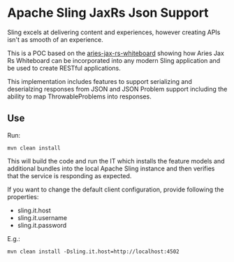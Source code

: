 # Apache Sling JaxRs Json Support

Sling excels at delivering content and experiences, however creating APIs isn't as smooth of an experience.

This is a POC based on the [aries-jax-rs-whiteboard](../aries-jax-rs-whiteboard/) showing how Aries Jax Rs Whiteboard can be incorporated into any modern Sling application and be used to create RESTful applications.

This implementation includes features to support serializing and deserialzing responses from JSON and JSON Problem support including the ability to map ThrowableProblems into responses.

## Use

Run:

    mvn clean install

This will build the code and run the IT which installs the feature models and additional bundles into the local Apache Sling instance and then verifies that the service is responding as expected.

If you want to change the default client configuration, provide following the properties:

 - sling.it.host
 - sling.it.username
 - sling.it.password

E.g.:

    mvn clean install -Dsling.it.host=http://localhost:4502